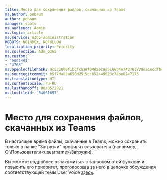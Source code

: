 ```yaml
---
title: Место для сохранения файлов, скачанных из Teams
ms.author: pebaum
author: pebaum
manager: scotv
ms.audience: Admin
ms.topic: article
ms.service: o365-administration
ROBOTS: NOINDEX, NOFOLLOW
localization_priority: Priority
ms.collection: Adm_O365
ms.custom:
- "9002461"
- "4768"
ms.openlocfilehash: 9c522006f1bcfc8aef0405ecae9c66a4e743763729ea1eddfbca30197e62e812
ms.sourcegitcommit: b5f7da89a650d2915dc652449623c78be6247175
ms.translationtype: HT
ms.contentlocale: ru-RU
ms.lasthandoff: 08/05/2021
ms.locfileid: "54061697"
---
```

# <a name="save-location-for-files-downloaded-from-teams"></a>Место для сохранения файлов, скачанных из Teams

В настоящее время файлы, скачанные в Teams, можно сохранить только в папке "Загрузки" профиля пользователя (например, C:\Пользователи\<usesrname>\Загрузки).

Вы можете подробнее ознакомиться с запросом этой функции и повысить его приоритет, проголосовав за него в цепочке обсуждения соответствующей темы User Voice [здесь](https://microsoftteams.uservoice.com/forums/555103-public/suggestions/18693262-have-the-download-function-of-files-allow-you-to-s).
